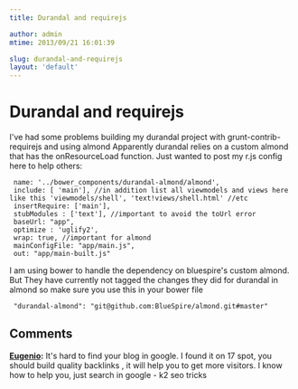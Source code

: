 ```yaml
---
title: Durandal and requirejs

author: admin
mtime: 2013/09/21 16:01:39

slug: durandal-and-requirejs
layout: 'default'
---
```


# Durandal and requirejs

I've had some problems building my durandal project with grunt-contrib-requirejs and using almond Apparently durandal relies on a custom almond that has the onResourceLoad function. Just wanted to post my r.js config here to help others: 
```
 name: '../bower_components/durandal-almond/almond',
 include: [ 'main'], //in addition list all viewmodels and views here like this 'viewmodels/shell', 'text!views/shell.html' //etc
 insertRequire: ['main'],
 stubModules : ['text'], //important to avoid the toUrl error 
 baseUrl: "app",
 optimize : 'uglify2',
 wrap: true, //important for almond 
 mainConfigFile: "app/main.js",
 out: "app/main-built.js" 
```

I am using bower to handle the dependency on bluespire's custom almond. But They have currently not tagged the changes they did for durandal in almond so make sure you use this in your bower file 

```
 "durandal-almond": "git@github.com:BlueSpire/almond.git#master" 
```


## Comments

**[Eugenio](#3472 "2014-07-09 01:13:55"):** It's hard to find your blog in google. I found it on 17 spot, you should build quality backlinks , it will help you to get more visitors. I know how to help you, just search in google - k2 seo tricks

